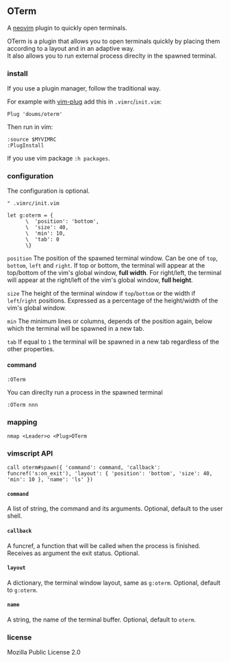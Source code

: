 ## OTerm

A [neovim](https://neovim.io/) plugin to quickly open terminals.

OTerm is a plugin that allows you to open terminals quickly by placing them according to a layout and in an adaptive way.\
It also allows you to run external process direclty in the spawned terminal.

### install

If you use a plugin manager, follow the traditional way.

For example with [vim-plug](https://github.com/junegunn/vim-plug) add this in `.vimrc`/`init.vim`:
```
Plug 'doums/oterm'
```

Then run in vim:
```
:source $MYVIMRC
:PlugInstall
```
If you use vim package `:h packages`.

### configuration

The configuration is optional.
```
" .vimrc/init.vim

let g:oterm = {
      \  'position': 'bottom',
      \  'size': 40,
      \  'min': 10,
      \  'tab': 0
      \}
```

`position` The position of the spawned terminal window. Can be one of `top`, `bottom`, `left` and `right`. If top or bottom, the terminal will appear at the top/bottom of the vim's global window, **full width**. For right/left, the terminal will appear at the right/left of the vim's global window, **full height**.

`size` The height of the terminal window if `top`/`bottom` or the width if `left`/`right` positions. Expressed as a percentage of the height/width of the vim's global window.

`min` The minimum lines or columns, depends of the position again, below which the terminal will be spawned in a new tab.

`tab` If equal to `1` the terminal will be spawned in a new tab regardless of the other properties.

#### command
```
:OTerm
```
You can direclty run a process in the spawned terminal
```
:OTerm nnn
```

### mapping
```
nmap <Leader>o <Plug>OTerm
```

### vimscript API
```
call oterm#spawn({ 'command': command, 'callback': funcref('s:on_exit'), 'layout': { 'position': 'bottom', 'size': 40, 'min': 10 }, 'name': 'ls' })
```

#### `command`
A list of string, the command and its arguments. Optional, default to the user shell.

#### `callback`
A funcref, a function that will be called when the process is finished. Receives as argument the exit status. Optional.

#### `layout`
A dictionary, the terminal window layout, same as `g:oterm`. Optional, default to `g:oterm`.

#### `name`
A string, the name of the terminal buffer. Optional, default to `oterm`.

### license
Mozilla Public License 2.0

